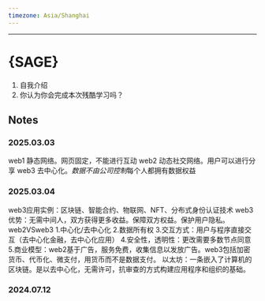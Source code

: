 ```yaml
---
timezone: Asia/Shanghai
---
```

---

# {SAGE}

1. 自我介绍
2. 你认为你会完成本次残酷学习吗？

## Notes

<!-- Content_START -->

### 2025.03.03

web1 静态网络。网页固定，不能进行互动
web2 动态社交网络。用户可以进行分享
web3 去中心化。*数据不由公司控制*每个人都拥有数据权益

### 2025.03.04
web3应用实例：区块链、智能合约、物联网、NFT、分布式身份认证技术
web3优势：无需中间人，双方获得更多收益。保障双方权益。保护用户隐私。
web2VSweb3
1.中心化/去中心化
2.数据所有权
3.交互方式：用户与程序直接交互（去中心化金融，去中心化应用）
4.安全性，透明性：更改需要多数节点同意
5.商业模型：web2基于广告，服务免费，收集信息以发放广告。web3包括加密货币、代币化、微支付，用货币而不是数据支付。
以太坊：一条嵌入了计算机的区块链。是以去中心化，无需许可，抗审查的方式构建应用程序和组织的基础。
### 2024.07.12

<!-- Content_END -->
